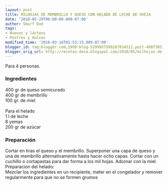 ```yaml
---
layout: post
title: MILHOJAS DE MEMBRILLO Y QUESO CON HELADO DE LECHE DE OVEJA
date: '2010-05-29T06:00:00.000-07:00'
author: Smurf Dad
tags:
- Huevos y lácteos
- Postres y dulces
modified_time: '2016-03-16T01:53:15.089-07:00'
blogger_id: tag:blogger.com,1999:blog-5299957599287034512.post-4607305157440491894
blogger_orig_url: http://recetas-desa.blogspot.com/2010/05/milhojas-de-membrillo-y-queso-con.html
---
```


Para 4 personas.<br><h3>Ingredientes</h3><p>400 gr de queso semicurado<br/>400 gr de membrillo<br/>100 gr. de miel<br/><br/>Para el helado<br/>1 l de leche<br/>8 yemas<br/>200 gr de az&uacute;car</p><h3>Preparaci&oacute;n</h3><p>Cortar en tiras el queso y el membrillo. Superponer una capa de queso y una de membrillo alternativamente hasta hacer ocho capas. Cortar con un cuchillo o cortapastas para dar forma a los mil hojas. Adornar con la miel.<br/>Preparacion del helado:<br/>Mezclar los ingredientes en un recipiente, meter en el congelador y remover regularmente para que no se formen grumos</p>
